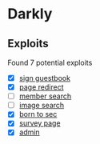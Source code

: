 # Darkly

## Exploits

Found 7 potential exploits

- [x] [sign guestbook](./sign-guestbook/README.md)
- [x] [page redirect](./page-redirect-link/README.md)
- [ ] [member search](./member-search/README.md)
- [ ] [image search](./image-search/README.md)
- [x] [born to sec](./born-to-sec/README.md)
- [x] [survey page](./survey-page/README.md)
- [x] [admin](./admin/README.md)
